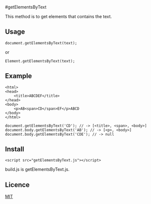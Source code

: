 #getElementsByText


This method is to get elements that contains the text.

## Usage

`document.getElementsByText(text);`

or

`Element.getElementsByText(text);`

## Example

```
<html>
<head>
	<title>ABCDEF</title>
</head>
<body>
	<p>AB<span>CD</span>EF</p>ABCD
</body>
</html>
```

```
document.getElementsByText('CD'); // -> [<title>, <span>, <body>]
document.body.getElementsByText('AB'); // -> [<p>, <body>]
document.body.getElementsByText('CDE'); // -> null
```

## Install
`<script src="getElementsByText.js"></script>`

build.js is getElementsByText.js.

## Licence

[MIT](https://github.com/tcnksm/tool/blob/master/LICENCE)